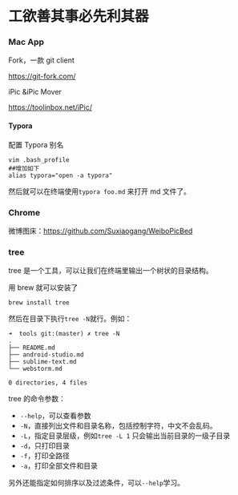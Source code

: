# 工欲善其事必先利其器







### Mac  App

Fork，一款 git client

https://git-fork.com/



iPic &iPic Mover

https://toolinbox.net/iPic/

#### Typora

配置 Typora 别名

```
vim .bash_profile
##增加如下
alias typora="open -a typora"
```
 然后就可以在终端使用`typora foo.md` 来打开 md 文件了。

### Chrome 



微博图床：https://github.com/Suxiaogang/WeiboPicBed



### tree



tree 是一个工具，可以让我们在终端里输出一个树状的目录结构。



用 brew 就可以安装了

```shell
brew install tree
```



然后在目录下执行`tree -N`就行。例如：

```shell
➜  tools git:(master) ✗ tree -N
.
├── README.md
├── android-studio.md
├── sublime-text.md
└── webstorm.md

0 directories, 4 files
```



tree 的命令参数： 

- `--help`，可以查看参数
- `-N`，直接列出文件和目录名称，包括控制字符，中文不会乱码。
- `-L`，指定目录层级，例如`tree -L 1` 只会输出当前目录的一级子目录
- `-d`，只打印目录
- `-f`，打印全路径
- `-a`，打印全部文件和目录



另外还能指定如何排序以及过滤条件，可以`--help`学习。